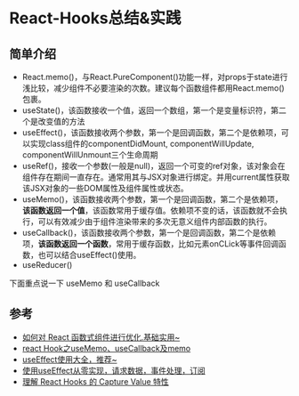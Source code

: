 # React-Hooks总结&实践

## 简单介绍

- React.memo()，与React.PureComponent()功能一样，对props于state进行浅比较，减少组件不必要渲染的次数。建议每个函数组件都用React.memo()包裹。
- useState()，该函数接收一个值，返回一个数组，第一个是变量标识符，第二个是改变值的方法
- useEffect()，该函数接收两个参数，第一个是回调函数，第二个是依赖项，可以实现class组件的componentDidMount, componentWillUpdate, componentWillUnmount三个生命周期
- useRef()，接收一个参数(一般是null)，返回一个可变的ref对象，该对象会在组件存在期间一直存在。通常用其与JSX对象进行绑定。并用current属性获取该JSX对象的一些DOM属性及组件属性或状态。
- useMemo()，该函数接收两个参数，第一个是回调函数，第二个是依赖项，**该函数返回一个值**，该函数常用于缓存值。依赖项不变的话，该函数就不会执行，可以有效减少由于组件渲染带来的多次无意义组件内部函数的执行。
- useCallback()，该函数接收两个参数，第一个是回调函数，第二个是依赖项，**该函数返回一个函数**，常用于缓存函数，比如元素onCLick等事件回调函数，也可以结合useEffect()使用。
- useReducer()

下面重点说一下 useMemo 和 useCallback


## 参考

- [如何对 React 函数式组件进行优化.基础实用~](https://juejin.im/post/5dd337985188252a1873730f)
- [react Hook之useMemo、useCallback及memo](https://juejin.im/post/5d8dd1d6f265da5b950a431c)
- [useEffect使用大全，推荐~](https://segmentfault.com/a/1190000018639033)
- [使用useEffect从零实现，请求数据，事件处理，订阅](https://zhuanlan.zhihu.com/p/65773322)
- [理解 React Hooks 的 Capture Value 特性](https://segmentfault.com/a/1190000018685253?utm_source=tag-newest)
